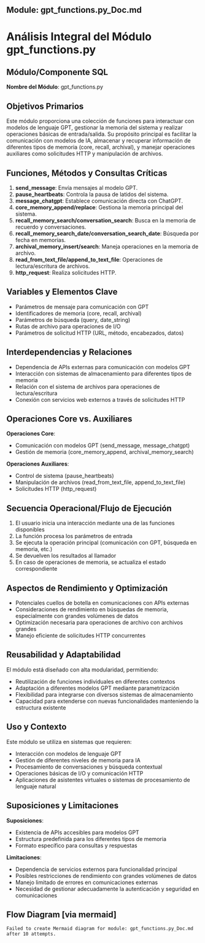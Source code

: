 ## Module: gpt_functions.py_Doc.md

# Análisis Integral del Módulo gpt_functions.py

## Módulo/Componente SQL
**Nombre del Módulo**: gpt_functions.py

## Objetivos Primarios
Este módulo proporciona una colección de funciones para interactuar con modelos de lenguaje GPT, gestionar la memoria del sistema y realizar operaciones básicas de entrada/salida. Su propósito principal es facilitar la comunicación con modelos de IA, almacenar y recuperar información de diferentes tipos de memoria (core, recall, archival), y manejar operaciones auxiliares como solicitudes HTTP y manipulación de archivos.

## Funciones, Métodos y Consultas Críticas
1. **send_message**: Envía mensajes al modelo GPT.
2. **pause_heartbeats**: Controla la pausa de latidos del sistema.
3. **message_chatgpt**: Establece comunicación directa con ChatGPT.
4. **core_memory_append/replace**: Gestiona la memoria principal del sistema.
5. **recall_memory_search/conversation_search**: Busca en la memoria de recuerdo y conversaciones.
6. **recall_memory_search_date/conversation_search_date**: Búsqueda por fecha en memorias.
7. **archival_memory_insert/search**: Maneja operaciones en la memoria de archivo.
8. **read_from_text_file/append_to_text_file**: Operaciones de lectura/escritura de archivos.
9. **http_request**: Realiza solicitudes HTTP.

## Variables y Elementos Clave
- Parámetros de mensaje para comunicación con GPT
- Identificadores de memoria (core, recall, archival)
- Parámetros de búsqueda (query, date_string)
- Rutas de archivo para operaciones de I/O
- Parámetros de solicitud HTTP (URL, método, encabezados, datos)

## Interdependencias y Relaciones
- Dependencia de APIs externas para comunicación con modelos GPT
- Interacción con sistemas de almacenamiento para diferentes tipos de memoria
- Relación con el sistema de archivos para operaciones de lectura/escritura
- Conexión con servicios web externos a través de solicitudes HTTP

## Operaciones Core vs. Auxiliares
**Operaciones Core**:
- Comunicación con modelos GPT (send_message, message_chatgpt)
- Gestión de memoria (core_memory_append, archival_memory_search)

**Operaciones Auxiliares**:
- Control de sistema (pause_heartbeats)
- Manipulación de archivos (read_from_text_file, append_to_text_file)
- Solicitudes HTTP (http_request)

## Secuencia Operacional/Flujo de Ejecución
1. El usuario inicia una interacción mediante una de las funciones disponibles
2. La función procesa los parámetros de entrada
3. Se ejecuta la operación principal (comunicación con GPT, búsqueda en memoria, etc.)
4. Se devuelven los resultados al llamador
5. En caso de operaciones de memoria, se actualiza el estado correspondiente

## Aspectos de Rendimiento y Optimización
- Potenciales cuellos de botella en comunicaciones con APIs externas
- Consideraciones de rendimiento en búsquedas de memoria, especialmente con grandes volúmenes de datos
- Optimización necesaria para operaciones de archivo con archivos grandes
- Manejo eficiente de solicitudes HTTP concurrentes

## Reusabilidad y Adaptabilidad
El módulo está diseñado con alta modularidad, permitiendo:
- Reutilización de funciones individuales en diferentes contextos
- Adaptación a diferentes modelos GPT mediante parametrización
- Flexibilidad para integrarse con diversos sistemas de almacenamiento
- Capacidad para extenderse con nuevas funcionalidades manteniendo la estructura existente

## Uso y Contexto
Este módulo se utiliza en sistemas que requieren:
- Interacción con modelos de lenguaje GPT
- Gestión de diferentes niveles de memoria para IA
- Procesamiento de conversaciones y búsqueda contextual
- Operaciones básicas de I/O y comunicación HTTP
- Aplicaciones de asistentes virtuales o sistemas de procesamiento de lenguaje natural

## Suposiciones y Limitaciones
**Suposiciones**:
- Existencia de APIs accesibles para modelos GPT
- Estructura predefinida para los diferentes tipos de memoria
- Formato específico para consultas y respuestas

**Limitaciones**:
- Dependencia de servicios externos para funcionalidad principal
- Posibles restricciones de rendimiento con grandes volúmenes de datos
- Manejo limitado de errores en comunicaciones externas
- Necesidad de gestionar adecuadamente la autenticación y seguridad en comunicaciones
## Flow Diagram [via mermaid]
```mermaid
Failed to create Mermaid diagram for module: gpt_functions.py_Doc.md after 10 attempts.
```
